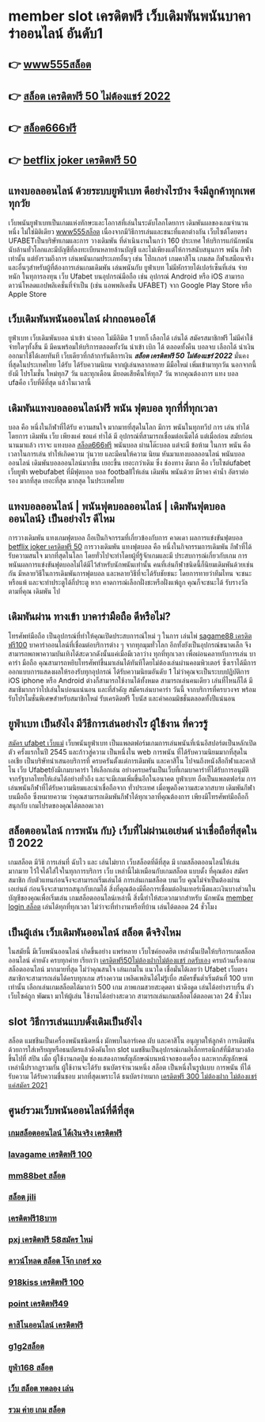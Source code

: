 # member slot เครดิตฟรี  เว็บเดิมพันพนันบาคาร่าออนไลน์  อันดับ1

## 👉 [www555สล็อต](https://mabet.net/credit-free-new/)
## 👉 [สล็อต เครดิตฟรี 50 ไม่ต้องแชร์ 2022](https://mabet.net/pg-slot-credit-free/)
## 👉 [สล็อต666ฟรี](https://member.mabet.net/?action=login)
## 👉 [betflix joker เครดิตฟรี 50](https://mabet.net/credit-free-50/)

##  แทงบอลออนไลน์   ด้วยระบบยูฟ่าเบท ดีอย่างไรบ้าง จึงมีลูกค้าทุกเพศทุกวัย

 เว็บพนันยูฟ่าเบทเป็นเกมแห่งทักษะและโอกาสที่เล่นในระดับโลกโดยการ เดิมพันผลของเกมจำนวนหนึ่ง ไม่ใช่มิติเดียว [www555สล็อต](https://mabet.net/pg-slot-credit-free/) เนื่องจากมีวิธีการเล่นและชนะที่แตกต่างกัน  เว็บไซต์โดยตรง UFABETเป็นบริษัทเกมและการ วางเดิมพัน ที่ดำเนินงานในกว่า 160 ประเทศ ให้บริการแก่นักพนัน นับล้านทั่วโลกและมีบัญชีที่ลงทะเบียนหลายล้านบัญชี และไม่เพียงแต่ให้การสนับสนุนการ พนัน กีฬาเท่านั้น แต่ยังรวมถึงการ เล่นพนันเกมประเภทอื่นๆ เช่น โป๊กเกอร์ เกมคาสิโน เกมสด กีฬาเสมือนจริง และอื่นๆสำหรับผู้ที่ต้องการเล่นเกมเดิมพัน เล่นพนันกับ ยูฟ่าเบท ไม่มีหักรายได้เปอร์เซ็นที่เล่น  จ่ายหนัก ในทุการลงทุน  เว็บ Ufabet บนอุปกรณ์มือถือ เช่น อุปกรณ์ Android หรือ iOS สามารถดาวน์โหลดแอปพลิเคชั่นที่จำเป็น (เช่น แอพพลิเคชั่น UFABET) จาก Google Play Store หรือ Apple Store 


##  เว็บเดิมพันพนันออนไลน์   ฝากถอนออโต้ 

ยูฟ่าเบท  เว็บเดิมพันบอล นำเข้า   นำออก ไม่มีลิมิต  1 บาทก็ เลือกได้ เล่นได้ สมัครสมาชิกฟรี ไม่มีค่าใช้จ่ายใดๆทั้งสิ้น มี มีคนพร้อมให้บริการตลอดทั้งวัน  นำเข้า   เบิก ได้ ตลอดทั้งคืน บอลจบ เลือกได้  นำเงินออกมาใช้ได้เลยทันที  เว็บเดียวที่กล้าการันตีการเงิน ***สล็อต เครดิตฟรี 50 ไม่ต้องแชร์ 2022*** มั่นคงที่สุดในประเทศไทย ได้รับ ได้รับความนิยม จากผู้เล่นหลากหลาย  มีมือใหม่  เพิ่มเข้ามาทุกวัน นอกจากนี้ยังมี โปรโมชั่น ใหม่ทุก7 วัน  และทุกเดือน มียอดเสียคืนให้ทุก7 วัน   หากคุณต้องการ แทง บอล  ufaคือ เว็บที่ดีที่สุด แล้วในเวลานี้ 

##  เดิมพันแทงบอลออนไลน์ฟรี  พนัน ฟุตบอล ทุกที่ที่ทุกเวลา

 บอล  คือ หนึ่งในกีฬาที่ได้รับ ความสนใจ  มากมายที่สุดในโลก มีการ พนันในทุกทวีป การ เล่น  ทำได้  โดยการ  เดิมพัน   เว็บ  เพียงแค่ ขอแค่ ทำได้ มี อุปกรณ์ที่สามารถเชื่อมต่อเน็ตได้ แต่เมื่อก่อน สมัยก่อน นานมาแล้ว เราจะ แทงบอล [สล็อต666ฟรี](https://mabet.net/credit-free-50/)  พนันบอล ผ่านโต๊ะบอล แต่จะมี ข้อห้าม ในการ พนัน คือ  เวลาในการเล่น ทำให้เกิดความ วุ่นวาย และมีคนให้ความ นิยม หันมาแทงบอลออนไลน์ พนันบอลออนไลน์ เดิมพันบอลออนไลน์มากขึ้น เยอะขึ้น เยอะกว่าเดิม ซึ่ง ช่องทาง  ดีมาก คือ เว็บไซต์ufabet เว็บยูฟ่า webufabet ที่มีฟุตบอล บอล footballให้เล่น เดิมพัน พนันด้วย มีราคา ค่าน้ำ อัตราต่อรอง มากที่สุด เยอะที่สุด มากสุด ในประเทศไทย



## แทงบอลออนไลน์ | พนันฟุตบอลออนไลน์ | เดิมพันฟุตบอลออนไลน์} เป็นอย่างไร  ดีไหม 

 การวางเดิมพัน แทงเกมฟุตบอล  ถือเป็นกิจกรรมที่เกี่ยวข้องกับการ คาดเดา ผลการแข่งขันฟุตบอล  [betflix joker เครดิตฟรี 50](https://bio.link/tisawago) การวางเดิมพัน  แทงฟุตบอล คือ หนึ่งในกิจกรรมการเดิมพัน กีฬาที่ได้รับความสนใจ มากที่สุดในโลก โดยทั่วไปจะทำโดยผู้ที่รู้จักเกมและมี ประสบการณ์เกี่ยวกับเกม  การพนันผลการแข่งขันฟุตบอลไม่ได้มีไว้สำหรับนักพนันเท่านั้น คนที่เล่นกีฬาชนิดนี้ก็นิยมเดิมพันด้วยเช่นกัน มีหลายวิธีในการเดิมพันการฟุตบอล และหลายวิธีที่จะได้รับชัยชนะ โดยการทายว่าทีมไทน จะชนะหรือแพ้ และจะทำประตูได้กี่ประตู หาก  คาดการณ์เลือกฝั่งชะหรือฝั่งแพ้ถูก คุณก็จะชนะได้ รับรางวัล ตามที่คุณ เดิมพัน ไป

## เดิมพันผ่าน ทางเข้า บาคาร่ามือถือ  ดีหรือไม่?

 โทรศัพท์มือถือ  เป็นอุปกรณ์ที่ทำให้คุณเปิดประสบการณ์ใหม่ ๆ ในการ เล่นไพ่ [sagame88 เครดิตฟรี100](https://mabet.net/20-free-100/) บาคาร่าออนไลน์ที่เชื่อมต่อบริการต่าง ๆ จากทุกมุมทั่วโลก อีกทั้งยังเป็นอุปกรณ์ขนาดเล็ก จึงสามารถพกพาความบันเทิงได้สะดวกดังนั้นแค่เมื่อมีเวลาว่าง  ทุกที่ทุกเวลา เพื่อผ่อนคลายกับการเล่น บาคาร่า มือถือ คุณสามารถหยิบโทรศัพท์ขึ้นมาเล่นได้ทันทีโดยไม่ต้องเล่นผ่านคอมพิวเตอร์ ซึ่งเราได้มีการออกแบบการแสดงผลให้รองรับทุกอุปกรณ์  ได้รับความนิยมอันดับ 1  ไม่ว่าคุณจะเป็นระบบปฏิบัติการ iOS iphone หรือ Android ต่างก็สามารถใช้งานได้ทั้งหมด สามารถเล่นคนเดียว เล่นที่ไหนก็ได้ มีสมาธิมากกว่าไปเล่นในบ่อนแน่นอน และที่สำคัญ สมัครเล่นบาคาร่า วันนี้ จากบริการที่ครบวงจร พร้อมรับโปรโมชั่นพิเศษสำหรับสมาชิกใหม่ รับเครดิตฟรี โบนัส และค่าคอมมิชชั่นตลอดทั้งปีแน่นอน


## ยูฟ่าเบท เป็นยังไง มีวีธีการเล่นอย่างไร ผู้ใช้งาน ที่ควรรู้ 

 [สมัคร ufabet เว็บแม่](https://mabet.net/register/) เว็บพนันยูฟ่าเบท  เป็นแพลตฟอร์มเกมการเล่นพนันที่เน้นอีสปอร์ตเป็นหลักเปิดตัว ครั้งแรกในปี 2545 และก้าวสู่ความ เป็นหนึ่งใน web การพนัน ที่ได้รับความนิยมมากที่สุดในเอเชีย เป็นบริษัทนำเสนอบริการที่ ครบครันตั้งแต่การเดิมพัน และคาสิโน ไปจนถึงหนังสือกีฬาและคาสิโน เว็บ Ufabetยังมีเกมบาคาร่า ให้เลือกเล่น อย่างครบครันเป็นเว็บที่เกมบาคาร่าที่ได้รับการอนุมัติ จากรัฐบาลไทยให้เล่นได้อย่างทั่วถึง และจะมีเกมเพิ่มขึ้นอีกในอนาคต ยูฟ่าเบท ถือเป็นแพลตฟอร์ม การเล่นพนันกีฬาที่ได้รับความนิยมและน่าเชื่อถือจาก ทั่วประเทศ  เมื่อพูดถึงความสะดวกสบาย เดิมพันกีฬาบนมือถือ ซึ่งหมายความ ว่าคุณสามารถเดิมพันกีฬาได้ทุกเวลาที่คุณต้องการ เพียงมีโทรศัพท์มือถือก็สนุกกับ เกมโปรดของคุณได้ตลอดเวลา


## สล็อตออนไลน์  การพนัน กับ} เว็บที่ไม่ผ่านเอเย่นต์ น่าเชื่อถือที่สุดในปี 2022 

เกมสล็อต  มีวิธี การเล่นที่ ฉับไว  และ เล่นไม่ยาก  เว็บสล็อตที่ดีที่สุด มี เกมสล็อตออนไลน์ให้เล่นมากมาย ไว้ใจได้ใส่ใจในทุกการบริการ เว็บ เหล่านี้ไม่เหมือนกับเกมสล็อต แบบดั้ง ที่คุณต้อง สมัครสมาชิก กับตัวแทนก่อนจึงจะสามารถเริ่มเล่นได้ การเล่นเกมสล็อต บนเว็บ คุณไม่จำเป็นต้องผ่าน เอเย่นต์ ก่อนจึงจะสามารถสนุกกับเกมได้ สิ่งที่คุณต้องมีคือการเชื่อมต่ออินเทอร์เน็ตและเงินบางส่วนในบัญชีของคุณเพื่อเริ่มเล่น เกมสล็อตออนไลน์เหล่านี้ สิ่งนี้ทำให้สะดวกมากสำหรับ นักพนัน [member login สล็อต](https://mabet.net/) เล่นได้ทุกที่ทุกเวลา ไม่ว่าจะที่ทำงานหรือที่บ้าน เล่นได้ตลอด 24 ชั่วโมง

##  เป็นผู้เล่น  เว็บเดิมพันออนไลน์  สล็อต  ดีจริงไหม

 ในสมัยนี้ มีเว็บพนันออนไลน์ เกิดขึ้นอย่าง แพร่หลาย  เว็บไซค์ยอดฮิต เหล่านั้นเปิดให้บริการเกมสล็อตออนไลน์ ค่ายดัง ครบทุกค่าย  เรียกว่า [เครดิตฟรี50ไม่ต้องฝากไม่ต้องแชร์ กดรับเอง](https://member.mabet.net/?action=login)  ครบถ้วนเรื่องเกมสล็อตออนไลน์ มากมายที่สุด  ไม่ว่าคุณสนใจ เล่นเกมใน แนวใด   เชื่อมั่นได้เลยว่า Ufabet เว็บตรง  สมาชิกจะสามารถเล่นได้ครบทุกเกม สร้างความ เพลิดเพลินได้ไม่รู้เบื่อ สมัครขั้นต่ำเริ่มต้นที่ 100 บาทเท่านั้น เลือกเล่นเกมสล็อตได้มากว่า 500 เกม ภาพเกมสวยสะดุดตา น่าดึงดูด เล่นได้อย่างราบรื่น ตัวเว็บไซค์ถูก พัฒนา มาให้ผู้เล่น ใช้งานได้อย่างสะดวก สามารถเล่นเกมสล็อตได้ตลอดเวลา 24 ชั่วโมง

##  slot  วิธีการเล่นแบบดั้งเดิมเป็นยังไง

สล็อต แมชชีนเป็นเครื่องพนันชนิดหนึ่ง มักพบในอาร์เคด ผับ และคาสิโน อนุญาตให้ลูกค้า  การเดิมพัน ด้วยการใส่เหรียญหรือธนบัตรแล้วดึงคันโยก  slot แมชชีนเป็นอุปกรณ์เกมอิเล็กทรอนิกส์ที่มีสามวงล้อขึ้นไปที่ สปิน เมื่อ ผู้ใช้งานกดปุ่ม ช่องแสดงภาพสัญลักษณ์บนหน้าจอของเครื่อง และหากสัญลักษณ์เหล่านี้ปรากฏรวมกัน  ผู้ใช้งานจะได้รับ ธนบัตรจำนวนหนึ่ง สล็อต เป็นหนึ่งในรูปแบบ  การพนัน ที่ได้รับความ ได้รับความชื่นชอบ มากที่สุดเพราะได้ ธนบัตรง่ายมาก
 [เครดิตฟรี 300 ไม่ต้องฝาก ไม่ต้องแชร์ แค่สมัคร 2021](https://mabet.net/)

## ศูนย์รวมเว็บพนันออนไลน์ที่ดีที่สุด

### [เกมสล็อตออนไลน์ ได้เงินจริง เครดิตฟรี](https://atom.io/themes/MABET.net%20สล็อตเว็บตรง%20ตาราง%20ช่วงเวลา%20สล็อต%20แตก%20008%20สล็อต%20สล็อตอตกหนัก%2020รับ100)
### [lavagame เครดิตฟรี 100](https://atom.io/themes/MABET.net%20สล็อตเว็บตรง%20เครดิตฟรี%20ทั้งหมด%20008%20สล็อต%20สล็อตอตกหนัก%2020รับ100)
### [mm88bet สล็อต](https://atom.io/themes/MABET.net%20สล็อตเว็บตรง%20สล็อต%20sabai55%20008%20สล็อต%20สล็อตอตกหนัก%2020รับ100)
### [สล็อต jili](https://atom.io/themes/MABET.net%20สล็อตเว็บตรง%20pg%20slot%20เครดิตฟรี%2050%20บาท%20008%20สล็อต%20สล็อตอตกหนัก%2020รับ100)
### [เครดิตฟรี18บาท](https://atom.io/themes/MABET.net%20สล็อตเว็บตรง%20betflix%20pg%20เครดิตฟรี%2050%20ล่าสุด%20008%20สล็อต%20สล็อตอตกหนัก%2020รับ100)
### [pxj เครดิตฟรี 58สมัคร ใหม่](https://atom.io/themes/MABET.net%20สล็อตเว็บตรง%20superslot444%20เครดิตฟรี%2050%20008%20สล็อต%20สล็อตอตกหนัก%2020รับ100)
### [ดาวน์โหลด สล็อต โจ๊ก เกอร์ xo](https://atom.io/themes/MABET.net%20สล็อตเว็บตรง%20เว็บตรง%20สล็อต%202021%20008%20สล็อต%20สล็อตอตกหนัก%2020รับ100)
### [918kiss เครดิตฟรี 100](https://atom.io/themes/MABET.net%20สล็อตเว็บตรง%20betflik%20เครดิตฟรี%202021%20008%20สล็อต%20สล็อตอตกหนัก%2020รับ100)
### [point เครดิตฟรี49](https://atom.io/themes/MABET.net%20สล็อตเว็บตรง%20สล็อตxo%20888%20เครดิตฟรี%20008%20สล็อต%20สล็อตอตกหนัก%2020รับ100)
### [คาสิโนออนไลน์ เครดิตฟรี](https://atom.io/themes/MABET.net%20สล็อตเว็บตรง%20winner55%20เครดิตฟรี%20100%20บาท%20008%20สล็อต%20สล็อตอตกหนัก%2020รับ100)
### [g1g2สล็อต](https://atom.io/themes/MABET.net%20สล็อตเว็บตรง%20lucabet%20เครดิตฟรี%20ล่าสุด%20008%20สล็อต%20สล็อตอตกหนัก%2020รับ100)
### [ยูฟ่า168 สล็อต](https://atom.io/themes/MABET.net%20สล็อตเว็บตรง%20y9.com%20เครดิตฟรี%20008%20สล็อต%20สล็อตอตกหนัก%2020รับ100)
### [เว็บ สล็อต ทดลอง เล่น](https://atom.io/themes/MABET.net%20สล็อตเว็บตรง%20เครดิตฟรี%20100%20008%20สล็อต%20สล็อตอตกหนัก%2020รับ100)
### [รวม ค่าย เกม สล็อต](https://atom.io/themes/MABET.net%20สล็อตเว็บตรง%20ambbet%20เครดิตฟรี%20008%20สล็อต%20สล็อตอตกหนัก%2020รับ100)